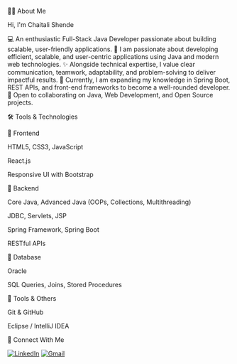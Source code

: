 👩‍💻 About Me

Hi, I'm Chaitali Shende 

💻 An enthusiastic Full-Stack Java Developer passionate about building scalable, user-friendly applications.
🚀 I am passionate about developing efficient, scalable, and user-centric applications using Java and modern web technologies.
✨ Alongside technical expertise, I value clear communication, teamwork, adaptability, and problem-solving to deliver impactful results.
🌱 Currently, I am expanding my knowledge in Spring Boot, REST APIs, and front-end frameworks to become a well-rounded developer.
🤝 Open to collaborating on Java, Web Development, and Open Source projects.


🛠️ Tools & Technologies

🔹 Frontend

HTML5, CSS3, JavaScript 

React.js 

Responsive UI with Bootstrap

🔹 Backend

Core Java, Advanced Java (OOPs, Collections, Multithreading)

JDBC, Servlets, JSP

Spring Framework, Spring Boot

RESTful APIs

🔹 Database

Oracle 

SQL Queries, Joins, Stored Procedures

🔹 Tools & Others

Git & GitHub

Eclipse / IntelliJ IDEA


🔗 Connect With Me  

[![LinkedIn](https://img.icons8.com/color/48/000000/linkedin.png)](www.linkedin.com/in/chaitali-shende-a28779256)   [![Gmail](https://img.icons8.com/color/48/000000/gmail-new.png)](mailto:your-chaitaliishendde@gmail.com)  
